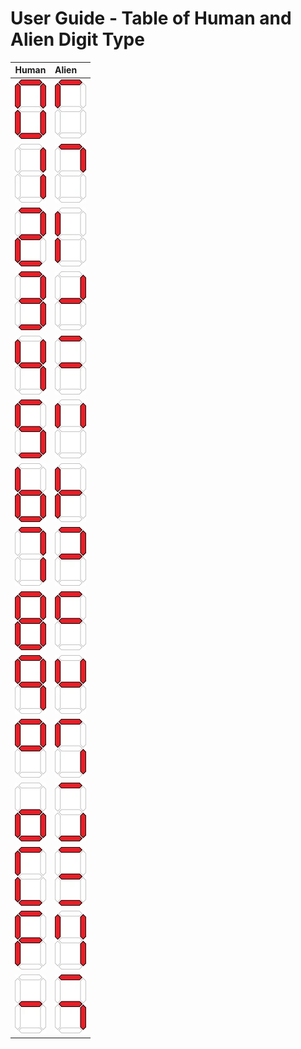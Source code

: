 # User Guide - Table of Human and Alien Digit Type

| Human | Alien |
| :---: | :--- |
| ![h-0](../img/digits/digit-0.webp) | ![a-0](../img/digits/digit-alien-0.webp) |
| ![h-1](../img/digits/digit-1.webp) | ![a-1](../img/digits/digit-alien-1.webp) |
| ![h-2](../img/digits/digit-2.webp) | ![a-2](../img/digits/digit-alien-2.webp) |
| ![h-3](../img/digits/digit-3.webp) | ![a-3](../img/digits/digit-alien-3.webp) |
| ![h-4](../img/digits/digit-4.webp) | ![a-4](../img/digits/digit-alien-4.webp) |
| ![h-5](../img/digits/digit-5.webp) | ![a-5](../img/digits/digit-alien-5.webp) |
| ![h-6](../img/digits/digit-6.webp) | ![a-6](../img/digits/digit-alien-6.webp) |
| ![h-7](../img/digits/digit-7.webp) | ![a-7](../img/digits/digit-alien-7.webp) |
| ![h-8](../img/digits/digit-8.webp) | ![a-8](../img/digits/digit-alien-8.webp) |
| ![h-9](../img/digits/digit-9.webp) | ![a-9](../img/digits/digit-alien-9.webp) |
| ![h-A](../img/digits/digit-A.webp) | ![a-A](../img/digits/digit-alien-A.webp) |
| ![h-B](../img/digits/digit-B.webp) | ![a-B](../img/digits/digit-alien-B.webp) |
| ![h-C](../img/digits/digit-C.webp) | ![a-C](../img/digits/digit-alien-C.webp) |
| ![h-D](../img/digits/digit-D.webp) | ![a-D](../img/digits/digit-alien-D.webp) |
| ![h-E](../img/digits/digit-E.webp) | ![a-E](../img/digits/digit-alien-E.webp) |